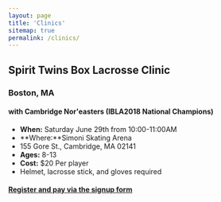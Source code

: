 ```yaml
---
layout: page
title: 'Clinics'
sitemap: true
permalink: /clinics/
---
```

## Spirit Twins Box Lacrosse Clinic

### Boston, MA

#### with Cambridge Nor'easters (IBLA2018 National Champions)

*   **When:** Saturday June 29th from 10:00-11:00AM
*   **Where:**Simoni Skating Arena
*   155 Gore St., Cambridge, MA 02141
*   **Ages:** 8-13
*   **Cost:** $20 Per player
*   Helmet, lacrosse stick, and gloves required

#### [Register and pay via the signup form](/registration/)
